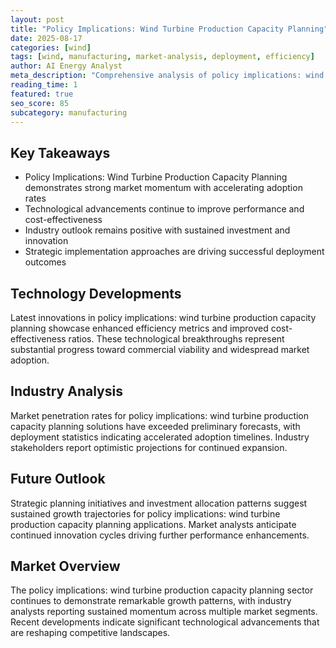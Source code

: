 ```yaml
---
layout: post
title: "Policy Implications: Wind Turbine Production Capacity Planning"
date: 2025-08-17
categories: [wind]
tags: [wind, manufacturing, market-analysis, deployment, efficiency]
author: AI Energy Analyst
meta_description: "Comprehensive analysis of policy implications: wind turbine production capacity planning covering market trends, technology developments, and industry outlook. Discover key insights and future projections."
reading_time: 1
featured: true
seo_score: 85
subcategory: manufacturing
---
```


## Key Takeaways

- Policy Implications: Wind Turbine Production Capacity Planning demonstrates strong market momentum with accelerating adoption rates
- Technological advancements continue to improve performance and cost-effectiveness
- Industry outlook remains positive with sustained investment and innovation
- Strategic implementation approaches are driving successful deployment outcomes

## Technology Developments

Latest innovations in policy implications: wind turbine production capacity planning showcase enhanced efficiency metrics and improved cost-effectiveness ratios. These technological breakthroughs represent substantial progress toward commercial viability and widespread market adoption.

## Industry Analysis

Market penetration rates for policy implications: wind turbine production capacity planning solutions have exceeded preliminary forecasts, with deployment statistics indicating accelerated adoption timelines. Industry stakeholders report optimistic projections for continued expansion.

## Future Outlook

Strategic planning initiatives and investment allocation patterns suggest sustained growth trajectories for policy implications: wind turbine production capacity planning applications. Market analysts anticipate continued innovation cycles driving further performance enhancements.

## Market Overview

The policy implications: wind turbine production capacity planning sector continues to demonstrate remarkable growth patterns, with industry analysts reporting sustained momentum across multiple market segments. Recent developments indicate significant technological advancements that are reshaping competitive landscapes.

